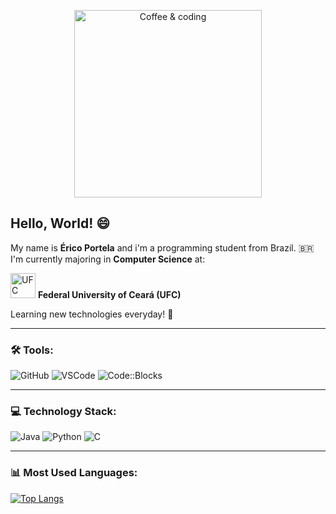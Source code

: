 <p align="center">
  <img src="https://media.giphy.com/media/3IFDC29z1R8tQOU5Ha/giphy.gif" alt="Coffee & coding" width="300"/>
</p>

## Hello, World! 😄

My name is **Érico Portela** and i'm a programming student from Brazil. 🇧🇷
I'm currently majoring in **Computer Science** at: 
<p align="left">
  <img src="https://upload.wikimedia.org/wikipedia/commons/thumb/f/f8/Universidade_Federal_do_Cear%C3%A1_-_Marca_2016.svg/320px-Universidade_Federal_do_Cear%C3%A1_-_Marca_2016.svg.png" alt="UFC Logo" width="40"/>
  <strong> Federal University of Ceará (UFC) </strong>
</p>
Learning new technologies everyday! 💯

---

### 🛠 Tools:
![GitHub](https://img.shields.io/badge/GitHub-181717?style=flat&logo=github)
![VSCode](https://img.shields.io/badge/VSCode-007ACC?style=flat&logo=visual-studio-code)
![Code::Blocks](https://img.shields.io/badge/Code::Blocks-000000?style=flat&logo=codeblocks&logoColor=white)

---

### 💻 Technology Stack:
![Java](https://img.shields.io/badge/Java-007396?style=flat&logo=java&logoColor=white)
![Python](https://img.shields.io/badge/Python-3776AB?style=flat&logo=python&logoColor=white)
![C](https://img.shields.io/badge/C-00599C?style=flat&logo=c&logoColor=white)

---

### 📊 Most Used Languages:
[![Top Langs](https://github-readme-stats.vercel.app/api/top-langs/?username=ericopvf&layout=compact&theme=radical)](https://github.com/ericopvf/github-readme-stats)

